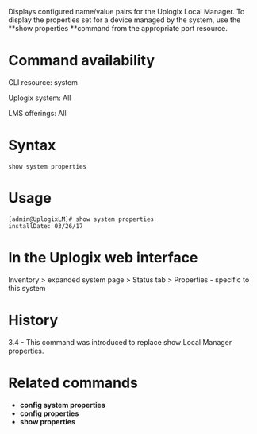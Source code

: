 <!-- 5.4 -->

Displays configured name/value pairs for the Uplogix Local Manager. To display the properties set for a device managed by the system, use the **show properties **command from the appropriate port resource.

# Command availability 

CLI resource: system

Uplogix system: All

LMS offerings: All

# Syntax 

```
show system properties
```

# Usage 

```
[admin@UplogixLM]# show system properties
installDate: 03/26/17
```

# In the Uplogix web interface

Inventory > expanded system page > Status tab > Properties - specific to this system

# History 

3.4 - This command was introduced to replace show Local Manager properties.

# Related commands 

- **config system properties**
- **config properties**
- **show properties**
